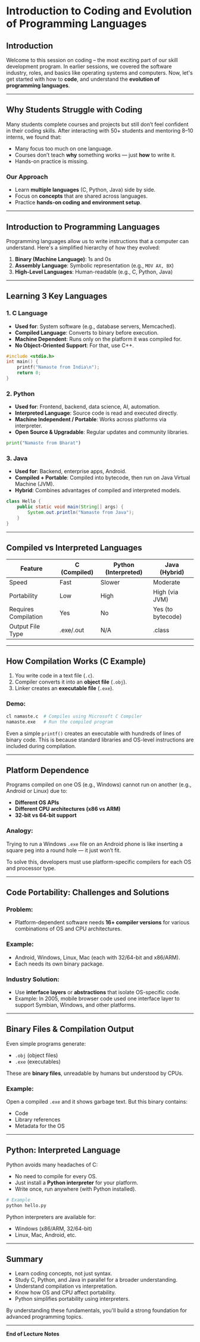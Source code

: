 # Introduction to Coding and Evolution of Programming Languages

## Introduction
Welcome to this session on coding – the most exciting part of our skill development program. In earlier sessions, we covered the software industry, roles, and basics like operating systems and computers. Now, let's get started with how to **code**, and understand the **evolution of programming languages**.

---

## Why Students Struggle with Coding
Many students complete courses and projects but still don’t feel confident in their coding skills. After interacting with 50+ students and mentoring 8–10 interns, we found that:

- Many focus too much on one language.
- Courses don’t teach **why** something works — just **how** to write it.
- Hands-on practice is missing.

### Our Approach
- Learn **multiple languages** (C, Python, Java) side by side.
- Focus on **concepts** that are shared across languages.
- Practice **hands-on coding and environment setup**.

---

## Introduction to Programming Languages

Programming languages allow us to write instructions that a computer can understand. Here's a simplified hierarchy of how they evolved:

1. **Binary (Machine Language)**: 1s and 0s
2. **Assembly Language**: Symbolic representation (e.g., `MOV AX, BX`)
3. **High-Level Languages**: Human-readable (e.g., C, Python, Java)

---

## Learning 3 Key Languages

### 1. C Language
- **Used for**: System software (e.g., database servers, Memcached).
- **Compiled Language**: Converts to binary before execution.
- **Machine Dependent**: Runs only on the platform it was compiled for.
- **No Object-Oriented Support**: For that, use C++.

```c
#include <stdio.h>
int main() {
    printf("Namaste from India\n");
    return 0;
}
```

### 2. Python
- **Used for**: Frontend, backend, data science, AI, automation.
- **Interpreted Language**: Source code is read and executed directly.
- **Machine Independent / Portable**: Works across platforms via interpreter.
- **Open Source & Upgradable**: Regular updates and community libraries.

```python
print("Namaste from Bharat")
```

### 3. Java
- **Used for**: Backend, enterprise apps, Android.
- **Compiled + Portable**: Compiled into bytecode, then run on Java Virtual Machine (JVM).
- **Hybrid**: Combines advantages of compiled and interpreted models.

```java
class Hello {
    public static void main(String[] args) {
        System.out.println("Namaste from Java");
    }
}
```

---

## Compiled vs Interpreted Languages

| Feature                | C (Compiled) | Python (Interpreted) | Java (Hybrid)       |
|------------------------|--------------|-----------------------|----------------------|
| Speed                  | Fast         | Slower                | Moderate             |
| Portability            | Low          | High                  | High (via JVM)       |
| Requires Compilation   | Yes          | No                    | Yes (to bytecode)    |
| Output File Type       | .exe/.out    | N/A                   | .class               |

---

## How Compilation Works (C Example)

1. You write code in a text file (`.c`).
2. Compiler converts it into an **object file** (`.obj`).
3. Linker creates an **executable file** (`.exe`).

### Demo:
```bash
cl namaste.c  # Compiles using Microsoft C Compiler
namaste.exe   # Run the compiled program
```

Even a simple `printf()` creates an executable with hundreds of lines of binary code. This is because standard libraries and OS-level instructions are included during compilation.

---

## Platform Dependence

Programs compiled on one OS (e.g., Windows) cannot run on another (e.g., Android or Linux) due to:

- **Different OS APIs**
- **Different CPU architectures (x86 vs ARM)**
- **32-bit vs 64-bit support**

### Analogy:
Trying to run a Windows `.exe` file on an Android phone is like inserting a square peg into a round hole — it just won’t fit.

To solve this, developers must use platform-specific compilers for each OS and processor type.

---

## Code Portability: Challenges and Solutions

### Problem:
- Platform-dependent software needs **16+ compiler versions** for various combinations of OS and CPU architectures.

### Example:
- Android, Windows, Linux, Mac (each with 32/64-bit and x86/ARM).
- Each needs its own binary package.

### Industry Solution:
- Use **interface layers** or **abstractions** that isolate OS-specific code.
- Example: In 2005, mobile browser code used one interface layer to support Symbian, Windows, and other platforms.

---

## Binary Files & Compilation Output

Even simple programs generate:
- `.obj` (object files)
- `.exe` (executables)

These are **binary files**, unreadable by humans but understood by CPUs.

### Example:
Open a compiled `.exe` and it shows garbage text. But this binary contains:
- Code
- Library references
- Metadata for the OS

---

## Python: Interpreted Language

Python avoids many headaches of C:
- No need to compile for every OS.
- Just install a **Python interpreter** for your platform.
- Write once, run anywhere (with Python installed).

```bash
# Example
python hello.py
```

Python interpreters are available for:
- Windows (x86/ARM, 32/64-bit)
- Linux, Mac, Android, etc.

---

## Summary

- Learn coding concepts, not just syntax.
- Study C, Python, and Java in parallel for a broader understanding.
- Understand compilation vs interpretation.
- Know how OS and CPU affect portability.
- Python simplifies portability using interpreters.

By understanding these fundamentals, you'll build a strong foundation for advanced programming topics.

---

**End of Lecture Notes**
